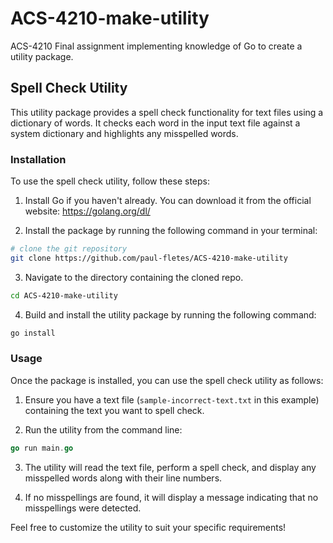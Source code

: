 # ACS-4210-make-utility
ACS-4210 Final assignment implementing knowledge of Go to create a utility package.

## Spell Check Utility

This utility package provides a spell check functionality for text files using a dictionary of words. It checks each word in the input text file against a system dictionary and highlights any misspelled words.

### Installation

To use the spell check utility, follow these steps:

1. Install Go if you haven't already. You can download it from the official website: https://golang.org/dl/

2. Install the package by running the following command in your terminal:

```bash
# clone the git repository
git clone https://github.com/paul-fletes/ACS-4210-make-utility
```
3. Navigate to the directory containing the cloned repo.
```bash
cd ACS-4210-make-utility
```
4. Build and install the utility package by running the following command:
```bash
go install
```


### Usage

Once the package is installed, you can use the spell check utility as follows:

1. Ensure you have a text file (`sample-incorrect-text.txt` in this example) containing the text you want to spell check.

2. Run the utility from the command line:
```go
go run main.go
```

3. The utility will read the text file, perform a spell check, and display any misspelled words along with their line numbers.


4. If no misspellings are found, it will display a message indicating that no misspellings were detected.

Feel free to customize the utility to suit your specific requirements!

